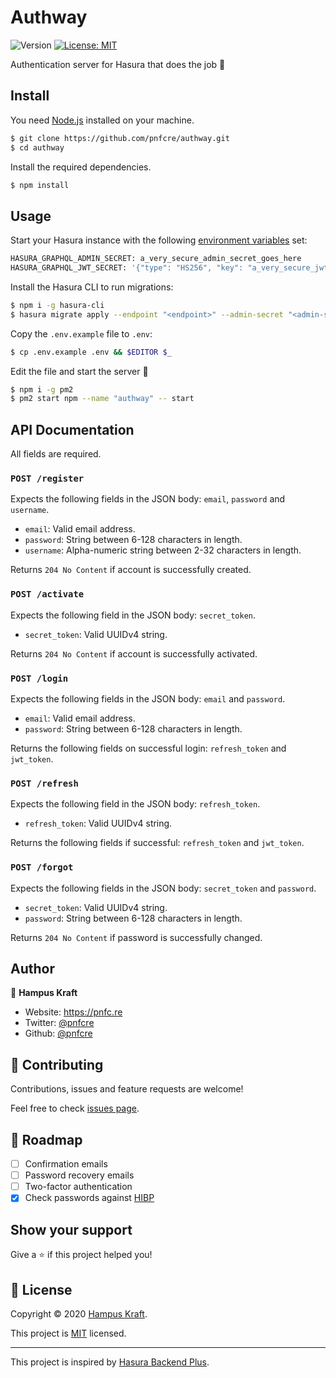 # Authway

![Version](https://img.shields.io/badge/version-1.0.3-blue.svg?cacheSeconds=2592000)
[![License: MIT](https://img.shields.io/badge/License-MIT-yellow.svg)](LICENSE)

Authentication server for Hasura that does the job 💪

## Install

You need [Node.js](https://nodejs.org) installed on your machine.

```sh
$ git clone https://github.com/pnfcre/authway.git
$ cd authway
```

Install the required dependencies.

```sh
$ npm install
```

## Usage

Start your Hasura instance with the following [environment variables](https://hasura.io/docs/1.0/graphql/manual/deployment/graphql-engine-flags/config-examples.html) set:

```sh
HASURA_GRAPHQL_ADMIN_SECRET: a_very_secure_admin_secret_goes_here
HASURA_GRAPHQL_JWT_SECRET: '{"type": "HS256", "key": "a_very_secure_jwt_secret_goes_here"}'
```

Install the Hasura CLI to run migrations:

```sh
$ npm i -g hasura-cli
$ hasura migrate apply --endpoint "<endpoint>" --admin-secret "<admin-secret>"
```

Copy the `.env.example` file to `.env`:

```sh
$ cp .env.example .env && $EDITOR $_
```

Edit the file and start the server 🚀

```sh
$ npm i -g pm2
$ pm2 start npm --name "authway" -- start
```

## API Documentation

All fields are required.

### `POST /register`

Expects the following fields in the JSON body: `email`, `password` and `username`.

- `email`: Valid email address.
- `password`: String between 6-128 characters in length.
- `username`: Alpha-numeric string between 2-32 characters in length.

Returns `204 No Content` if account is successfully created.

### `POST /activate`

Expects the following field in the JSON body: `secret_token`.

- `secret_token`: Valid UUIDv4 string.

Returns `204 No Content` if account is successfully activated.

### `POST /login`

Expects the following fields in the JSON body: `email` and `password`.

- `email`: Valid email address.
- `password`: String between 6-128 characters in length.

Returns the following fields on successful login: `refresh_token` and `jwt_token`.

### `POST /refresh`

Expects the following field in the JSON body: `refresh_token`.

- `refresh_token`: Valid UUIDv4 string.

Returns the following fields if successful: `refresh_token` and `jwt_token`.

### `POST /forgot`

Expects the following fields in the JSON body: `secret_token` and `password`.

- `secret_token`: Valid UUIDv4 string.
- `password`: String between 6-128 characters in length.

Returns `204 No Content` if password is successfully changed.

## Author

👤 **Hampus Kraft**

- Website: https://pnfc.re
- Twitter: [@pnfcre](https://twitter.com/pnfcre)
- Github: [@pnfcre](https://github.com/pnfcre)

## 🤝 Contributing

Contributions, issues and feature requests are welcome!

Feel free to check [issues page](https://github.com/pnfcre/authway/issues).

## 🚧 Roadmap

- [ ] Confirmation emails
- [ ] Password recovery emails
- [ ] Two-factor authentication
- [x] Check passwords against [HIBP](https://haveibeenpwned.com)

## Show your support

Give a ⭐️ if this project helped you!

## 📝 License

Copyright © 2020 [Hampus Kraft](https://github.com/pnfcre).

This project is [MIT](LICENSE) licensed.

---

This project is inspired by [Hasura Backend Plus](https://github.com/nhost/hasura-backend-plus).
